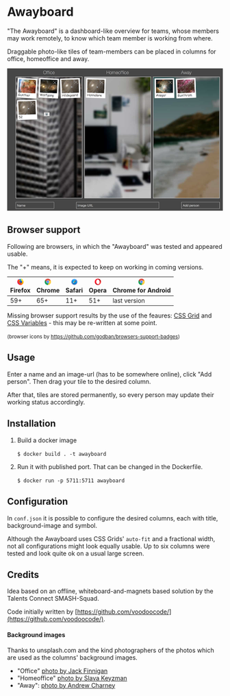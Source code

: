 # Awayboard

"The Awayboard" is a dashboard-like overview for teams, whose members may work remotely, 
to know which team member is working from where.

Draggable photo-like tiles of team-members can be placed in columns
for office, homeoffice and away.

![Screenshot displaying main features of the application](assets/screenshot.png)

## Browser support 

Following are browsers, in which the "Awayboard" was tested and appeared usable.

The "+" means, it is expected to keep on working in coming versions.


| [<img src="https://raw.githubusercontent.com/talentsconnect/awayboard/master/assets/images/firefox.png" alt="Firefox" width="16px" height="16px" />](http://godban.github.io/browsers-support-badges/)</br>Firefox | [<img src="https://raw.githubusercontent.com/talentsconnect/awayboard/master/assets/images/chrome.png" alt="Chrome" width="16px" height="16px" />](http://godban.github.io/browsers-support-badges/)</br>Chrome | [<img src="https://raw.githubusercontent.com/talentsconnect/awayboard/master/assets/images/safari.png" alt="Safari" width="16px" height="16px" />](http://godban.github.io/browsers-support-badges/)</br>Safari | [<img src="https://raw.githubusercontent.com/talentsconnect/awayboard/master/assets/images/opera.png" alt="Opera" width="16px" height="16px" />](http://godban.github.io/browsers-support-badges/)</br>Opera | [<img src="https://raw.githubusercontent.com/talentsconnect/awayboard/master/assets/images/chrome-android.png" alt="Chrome for Android" width="16px" height="16px" />](http://godban.github.io/browsers-support-badges/)</br>Chrome for Android |
| --------- | --------- | --------- | --------- | --------- |
| 59+| 65+ | 11+ | 51+ | last version |

Missing browser support results by the use of the feaures: [CSS Grid](https://caniuse.com/#feat=css-grid) and [CSS Variables](https://caniuse.com/#feat=css-variables) - this may be re-written at some point.

<small>(browser icons by https://github.com/godban/browsers-support-badges)</small>

## Usage
Enter a name and an image-url (has to be somewhere online), click "Add person".
Then drag your tile to the desired column.

After that, tiles are stored permanently, so every person may update their working status accordingly.


## Installation
1. Build a docker image

    `$ docker build . -t awayboard `
    
2. Run it with published port. That can be changed in the Dockerfile.

    `$ docker run -p 5711:5711 awayboard`


## Configuration
In `conf.json` it is possible to configure the desired columns, each with title, background-image and symbol.

Although the Awayboard uses CSS Grids' `auto-fit` and a fractional width, not all configurations might look equally usable.
Up to six columns were tested and look quite ok on a usual large screen.


## Credits

Idea based on an offline, whiteboard-and-magnets based solution by the Talents Connect SMASH-Squad.

Code initially written by [https://github.com/voodoocode/](https://github.com/voodoocode/).

#### Background images
Thanks to unsplash.com and the kind photographers of the photos which are used as the columns' background images.

* "Office" [photo by Jack Finnigan](https://unsplash.com/photos/qTT9w8MRLvo)
* "Homeoffice" [photo by Slava Keyzman](https://unsplash.com/photos/qr4d407hSjo)
* "Away": [photo by Andrew Charney](https://unsplash.com/photos/0Y-tc6hu5gg)